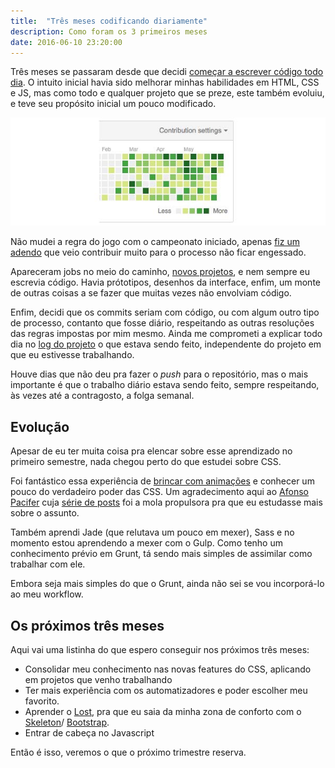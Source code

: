 ```yaml
---
title:  "Três meses codificando diariamente"
description: Como foram os 3 primeiros meses
date: 2016-06-10 23:20:00
---
```


Três meses se passaram desde que decidi [começar a escrever código todo dia](http://jonathanslima.github.io/2016/projeto-coding-everyday/). O intuito inicial havia sido melhorar minhas habilidades em HTML, CSS e JS, mas como todo e qualquer projeto que se preze, este também evoluiu, e teve seu propósito inicial um pouco modificado.

![Commits efetuados](/assets/images/contribution-github.jpg)

Não mudei a regra do jogo com o campeonato iniciado, apenas [fiz um adendo](https://github.com/jonathanslima/projeto-coding-everyday/blob/master/regras.md) que veio contribuir muito para o processo não ficar engessado. 

Apareceram jobs no meio do caminho, [novos projetos](https://github.com/training-projects), e nem sempre eu escrevia código. Havia prótotipos, desenhos da interface, enfim, um monte de outras coisas a se fazer que muitas vezes não envolviam código.

Enfim, decidi que os commits seriam com código, ou com algum outro tipo de processo, contanto que fosse diário, respeitando as outras resoluções das regras impostas por mim mesmo. Ainda me comprometi a explicar todo dia no [log do projeto](http://jonathanslima.github.io/2016/projeto-coding-everyday/) o que estava sendo feito, independente do projeto em que eu estivesse trabalhando.

Houve dias que não deu pra fazer o *push* para o repositório, mas o mais importante é que o trabalho diário estava sendo feito, sempre respeitando, às vezes até a contragosto, a folga semanal.

## Evolução

Apesar de eu ter muita coisa pra elencar sobre esse aprendizado no primeiro semestre, nada chegou perto do que estudei sobre CSS.

Foi fantástico essa experiência de [brincar com animações](https://codepen.io/jonathanslima/) e conhecer um pouco do verdadeiro poder das CSS. Um agradecimento aqui ao [Afonso Pacifer](https://twitter.com/afonsopacifer) cuja [série de posts](http://codepen.io/afonsopacifer/post/hora-de-aventura-com-css-1-formas-basicas) foi a mola propulsora pra que eu estudasse mais sobre o assunto.

Também aprendi Jade (que relutava um pouco em mexer), Sass e no momento estou aprendendo a mexer com o Gulp. Como tenho um conhecimento prévio em Grunt, tá sendo mais simples de assimilar como trabalhar com ele. 

Embora seja mais simples do que o Grunt, ainda não sei se vou incorporá-lo ao meu workflow.

## Os próximos três meses

Aqui vai uma listinha do que espero conseguir nos próximos três meses:

+ Consolidar meu conhecimento nas novas features do CSS, aplicando em projetos que venho trabalhando
+ Ter mais experiência com os automatizadores e poder escolher meu favorito. 
+ Aprender o [Lost](https://github.com/peterramsing/lost), pra que eu saia da minha zona de conforto com o [Skeleton](http://getskeleton.com/)/ [Bootstrap](http://getbootstrap.com/).
+ Entrar de cabeça no Javascript

Então é isso, veremos o que o próximo trimestre reserva.

